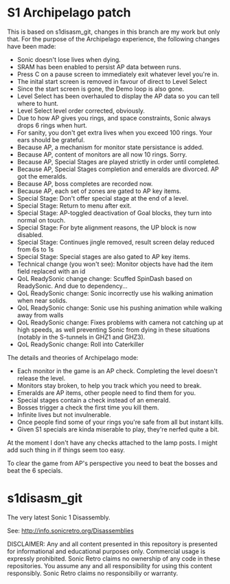 S1 Archipelago patch
====================

This is based on s1disasm_git, changes in this branch are my work but only that.  For the purpose of the Archipelago experience, the following changes have been made:

- Sonic doesn't lose lives when dying.
- SRAM has been enabled to persist AP data between runs.
- Press C on a pause screen to immediately exit whatever level you're in.
- The inital start screen is removed in favour of direct to Level Select
- Since the start screen is gone, the Demo loop is also gone.
- Level Select has been overhauled to display the AP data so you can tell where to hunt.
- Level Select level order corrected, obviously.
- Due to how AP gives you rings, and space constraints, Sonic always drops 6 rings when hurt.
- For sanity, you don't get extra lives when you exceed 100 rings.  Your ears should be grateful.
- Because AP, a mechanism for monitor state persistance is added.
- Because AP, content of monitors are all now 10 rings.  Sorry.
- Because AP, Special Stages are played strictly in order until completed.
- Because AP, Special Stages completion and emeralds are divorced. AP got the emeralds.
- Because AP, boss completes are recorded now.
- Because AP, each set of zones are gated to AP key items.
- Special Stage: Don't offer special stage at the end of a level.
- Special Stage: Return to menu after exit.
- Special Stage: AP-toggled deactivation of Goal blocks, they turn into normal on touch.
- Special Stage: For byte alignment reasons, the UP block is now disabled.
- Special Stage: Continues jingle removed, result screen delay reduced from 6s to 1s
- Special Stage: Special stages are also gated to AP key items.
- Technical change (you won't see): Monitor objects have had the item field replaced with an id 
- QoL ReadySonic change change: Scuffed SpinDash based on ReadySonic.  And due to dependency...
- QoL ReadySonic change: Sonic incorrectly use his walking animation when near solids.
- QoL ReadySonic change: Sonic use his pushing animation while walking away from walls
- QoL ReadySonic change: Fixes problems with camera not catching up at high speeds, as well preventing Sonic from dying in these situations (notably in the S-tunnels in GHZ1 and GHZ3).
- QoL ReadySonic change: Roll into Caterkiller

The details and theories of Archipelago mode:
- Each monitor in the game is an AP check. Completing the level doesn't release the level.
- Monitors stay broken, to help you track which you need to break.
- Emeralds are AP items, other people need to find them for you.
- Special stages contain a check instead of an emerald.
- Bosses trigger a check the first time you kill them.
- Infinite lives but not invulnerable.
- Once people find some of your rings you're safe from all but instant kills.
- Given S1 specials are kinda miserable to play, they're nerfed quite a bit.

At the moment I don't have any checks attached to the lamp posts.  I might add such thing in if things seem too easy.

To clear the game from AP's perspective you need to beat the bosses and beat the 6 specials.

s1disasm_git
============

The very latest Sonic 1 Disassembly.

See: http://info.sonicretro.org/Disassemblies

DISCLAIMER:
Any and all content presented in this repository is presented for informational and educational purposes only.
Commercial usage is expressly prohibited. Sonic Retro claims no ownership of any code in these repositories.
You assume any and all responsibility for using this content responsibly. Sonic Retro claims no responsibiliy or warranty.
